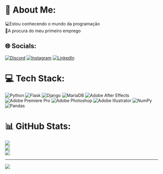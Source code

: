 # 💫 About Me:
💻Estou conhecendo o mundo da programação<br>💼A procura do meu primeiro emprego


## 🌐 Socials:
[![Discord](https://img.shields.io/badge/Discord-%237289DA.svg?logo=discord&logoColor=white)](https://discord.gg/橋本けんじ#3515) [![Instagram](https://img.shields.io/badge/Instagram-%23E4405F.svg?logo=Instagram&logoColor=white)](https://instagram.com/hk3nj1) [![LinkedIn](https://img.shields.io/badge/LinkedIn-%230077B5.svg?logo=linkedin&logoColor=white)](https://linkedin.com/in/linkedin.com/in/leonardo-hashimoto-82963a265) 

# 💻 Tech Stack:
![Python](https://img.shields.io/badge/python-3670A0?style=for-the-badge&logo=python&logoColor=ffdd54) ![Flask](https://img.shields.io/badge/flask-%23000.svg?style=for-the-badge&logo=flask&logoColor=white) ![Django](https://img.shields.io/badge/django-%23092E20.svg?style=for-the-badge&logo=django&logoColor=white) ![MariaDB](https://img.shields.io/badge/MariaDB-003545?style=for-the-badge&logo=mariadb&logoColor=white) ![Adobe After Effects](https://img.shields.io/badge/Adobe%20After%20Effects-9999FF.svg?style=for-the-badge&logo=Adobe%20After%20Effects&logoColor=white) ![Adobe Premiere Pro](https://img.shields.io/badge/Adobe%20Premiere%20Pro-9999FF.svg?style=for-the-badge&logo=Adobe%20Premiere%20Pro&logoColor=white) ![Adobe Photoshop](https://img.shields.io/badge/adobephotoshop-%2331A8FF.svg?style=for-the-badge&logo=adobephotoshop&logoColor=white) ![Adobe Illustrator](https://img.shields.io/badge/adobeillustrator-%23FF9A00.svg?style=for-the-badge&logo=adobeillustrator&logoColor=white) ![NumPy](https://img.shields.io/badge/numpy-%23013243.svg?style=for-the-badge&logo=numpy&logoColor=white) ![Pandas](https://img.shields.io/badge/pandas-%23150458.svg?style=for-the-badge&logo=pandas&logoColor=white)
# 📊 GitHub Stats:
![](https://github-readme-stats.vercel.app/api?username=hashimot0kenji&theme=monokai&hide_border=false&include_all_commits=true&count_private=false)<br/>
![](https://github-readme-streak-stats.herokuapp.com/?user=hashimot0kenji&theme=monokai&hide_border=false)<br/>
![](https://github-readme-stats.vercel.app/api/top-langs/?username=hashimot0kenji&theme=monokai&hide_border=false&include_all_commits=true&count_private=false&layout=compact)

---
[![](https://visitcount.itsvg.in/api?id=hashimot0kenji&icon=0&color=7)](https://visitcount.itsvg.in)

<!-- Proudly created with GPRM ( https://gprm.itsvg.in ) -->